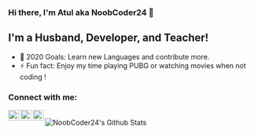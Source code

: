 ### Hi there, I'm Atul aka NoobCoder24 👋

## I'm a Husband, Developer, and Teacher!
- 🥅 2020 Goals: Learn new Languages and contribute more.
- ⚡ Fun fact: Enjoy my time playing PUBG or watching movies when not coding !

### Connect with me:

[<img align="left" alt="NoobCoder24 | Twitter" width="22px" src="https://cdn.jsdelivr.net/npm/simple-icons@v3/icons/twitter.svg" />][twitter]
[<img align="left" alt="NoobCoder24 | LinkedIn" width="22px" src="https://cdn.jsdelivr.net/npm/simple-icons@v3/icons/linkedin.svg" />][linkedin]
[<img align="left" alt="NoobCoder24 | Instagram" width="22px" src="https://cdn.jsdelivr.net/npm/simple-icons@v3/icons/instagram.svg" />][instagram]

<br />


<img align="left" alt="NoobCoder24's Github Stats" src="https://github-readme-stats.vercel.app/api?username=NoobCoder24&show_icons=true&hide_border=true" />

[twitter]: https://twitter.com/Noobcoder24
[youtube]: https://youtube.com/NoobCoder24
[instagram]: https://instagram.com/_NoobCoder24_
[linkedin]: https://linkedin.com/in/NoobCoder24
